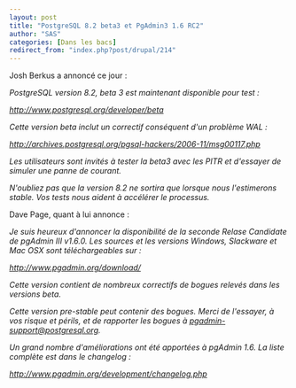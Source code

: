 ```yaml
---
layout: post
title: "PostgreSQL 8.2 beta3 et PgAdmin3 1.6 RC2"
author: "SAS"
categories: [Dans les bacs]
redirect_from: "index.php?post/drupal/214"
---
```



<p></p>

<!--more-->


<p>Josh Berkus a annoncé ce jour&nbsp;:</p>

<p><em>

PostgreSQL version 8.2, beta 3 est maintenant disponible pour test&nbsp;:

<a href="http://www.postgresql.org/developer/betai">http://www.postgresql.org/developer/beta</a>

</em></p>

<p><em>

Cette version beta inclut un correctif conséquent d'un problème WAL&nbsp;:

<a href="http://archives.postgresql.org/pgsql-hackers/2006-11/msg00117.php">http://archives.postgresql.org/pgsql-hackers/2006-11/msg00117.php</a>

Les utilisateurs sont invités à tester la beta3 avec les PITR et d'essayer de simuler une panne de courant.

</em></p>

<p><em>

N'oubliez pas que la version 8.2 ne sortira que lorsque nous l'estimerons stable. Vos tests nous aident à accélérer le processus.

</em></p>

<p>

Dave Page, quant à lui annonce&nbsp;:

</p>

<p><em>

Je suis heureux d'annoncer la disponibilité de la seconde Relase Candidate de pgAdmin III v1.6.0. Les sources et les versions Windows, Slackware et Mac OSX sont téléchargeables sur&nbsp;:

<a href="http://www.pgadmin.org/download/">http://www.pgadmin.org/download/</a>

</em></p>

<p><em>

Cette version contient de nombreux correctifs de bogues relevés dans les versions beta.

</em></p>

<p><em>

Cette version pre-stable peut contenir des bogues. Merci de l'essayer, à vos risque et périls, et de rapporter les bogues à pgadmin-support@postgresql.org.

</em></p>

<p><em>

Un grand nombre d'améliorations ont été apportées à pgAdmin 1.6. La liste complète est dans le changelog&nbsp;:

<a href="http://www.pgadmin.org/development/changelog.php">http://www.pgadmin.org/development/changelog.php</a>

</em></p>